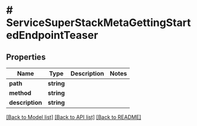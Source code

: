 # # ServiceSuperStackMetaGettingStartedEndpointTeaser

## Properties

Name | Type | Description | Notes
------------ | ------------- | ------------- | -------------
**path** | **string** |  |
**method** | **string** |  |
**description** | **string** |  |

[[Back to Model list]](../../README.md#models) [[Back to API list]](../../README.md#endpoints) [[Back to README]](../../README.md)
